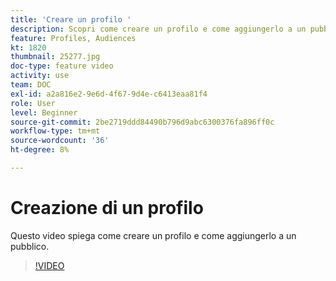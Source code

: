 ```yaml
---
title: 'Creare un profilo '
description: Scopri come creare un profilo e come aggiungerlo a un pubblico.
feature: Profiles, Audiences
kt: 1820
thumbnail: 25277.jpg
doc-type: feature video
activity: use
team: DOC
exl-id: a2a816e2-9e6d-4f67-9d4e-c6413eaa81f4
role: User
level: Beginner
source-git-commit: 2be2719ddd84490b796d9abc6300376fa896ff0c
workflow-type: tm+mt
source-wordcount: '36'
ht-degree: 8%

---
```


# Creazione di un profilo

Questo video spiega come creare un profilo e come aggiungerlo a un pubblico.

>[!VIDEO](https://video.tv.adobe.com/v/25277/?quality=12)

